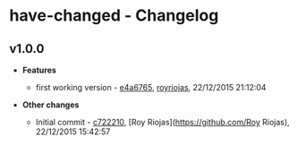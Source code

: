 
# have-changed - Changelog
## v1.0.0
- **Features**
  - first working version - [e4a6765]( https://github.com/royriojas/have-changed/commit/e4a6765 ), [royriojas](https://github.com/royriojas), 22/12/2015 21:12:04

    
- **Other changes**
  - Initial commit - [c722210]( https://github.com/royriojas/have-changed/commit/c722210 ), [Roy Riojas](https://github.com/Roy Riojas), 22/12/2015 15:42:57

    
